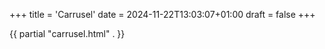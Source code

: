 +++
title = 'Carrusel'
date = 2024-11-22T13:03:07+01:00
draft = false
+++

{{ partial "carrusel.html" . }}
